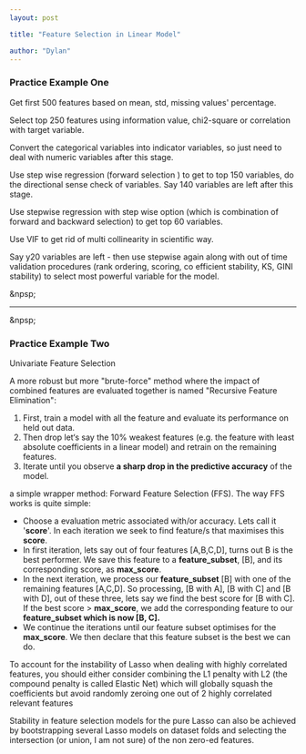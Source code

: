 ```yaml
---
layout: post

title: "Feature Selection in Linear Model"

author: "Dylan"
---
```


### Practice Example One

Get first 500 features based on mean, std, missing values' percentage.

Select top 250 features using information value, chi2-square or correlation with target variable.

Convert the categorical variables into indicator variables, so just need to deal with numeric variables after this stage.

Use step wise regression (forward selection ) to get to top 150 variables, do the directional sense check of variables. Say 140 variables are left after this stage.

Use stepwise regression with step wise option (which is combination of forward and backward selection) to get top 60 variables.

Use VIF to get rid of multi collinearity in scientific way.

Say y20 variables are left - then use stepwise again along with out of time validation procedures (rank ordering, scoring, co efficient stability, KS, GINI stability) to select most powerful variable for the model.

&npsp;

-----

&npsp;

### Practice Example Two

Univariate Feature Selection

A more robust but more "brute-force" method where the impact of combined features are evaluated together is named "Recursive Feature Elimination":

1. First, train a model with all the feature and evaluate its performance on held out data.
2. Then drop let‘s say the 10% weakest features (e.g. the feature with least absolute coefficients in a linear model) and retrain on the remaining features.
3. Iterate until you observe **a sharp drop in the predictive accuracy** of the model.



a simple wrapper method: Forward Feature Selection (FFS). The way FFS works is quite simple:

-  Choose a evaluation metric associated with/or accuracy. Lets call it '**score**'. In each iteration we seek to find feature/s that maximises this **score**.
-  In first iteration, lets say out of four features [A,B,C,D], turns out B is the best performer. We save this feature to a **feature_subset**, [B], and its corresponding score, as **max_score**.
-  In the next iteration, we process our **feature_subset** [B] with one of the remaining features [A,C,D]. So processing,  [B with A], [B with C] and [B with D], out of these three, lets say we find the best score for  [B with C]. If the best score > **max_score**, we add the corresponding feature to our **feature_subset **which is now [B, C]**.**
-  We continue the iterations until our feature subset optimises for the **max_score**. We then declare that this feature subset is the best we can do.





To account for the instability of Lasso when dealing with highly correlated features, you should either consider combining the L1 penalty with L2 (the compound penalty is called Elastic Net) which will globally squash the coefficients but avoid randomly zeroing one out of 2 highly correlated relevant features



Stability in feature selection models for the pure Lasso can also be achieved by bootstrapping several Lasso models on dataset folds and selecting the intersection (or union, I am not sure) of the non zero-ed features. 